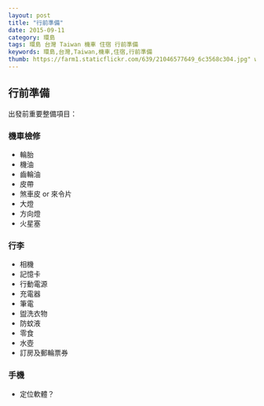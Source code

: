 ```yaml
---
layout: post
title: "行前準備"
date: 2015-09-11
category: 環島
tags: 環島 台灣 Taiwan 機車 住宿 行前準備
keywords: 環島,台灣,Taiwan,機車,住宿,行前準備
thumb: https://farm1.staticflickr.com/639/21046577649_6c3568c304.jpg" width="500" height="208" alt="2015-09-08_10-38-08
---
```


## 行前準備

出發前重要整備項目：

### 機車檢修

- 輪胎
- 機油
- 齒輪油
- 皮帶
- 煞車皮 or 來令片
- 大燈
- 方向燈
- 火星塞

### 行李

- 相機
- 記憶卡
- 行動電源
- 充電器
- 筆電
- 盥洗衣物
- 防蚊液
- 零食
- 水壺
- 訂房及郵輪票券

### 手機

- 定位軟體？
